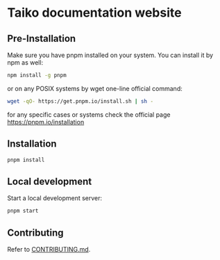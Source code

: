 # Taiko documentation website

## Pre-Installation

Make sure you have pnpm installed on your system. You can install it by npm as well:

```sh
npm install -g pnpm
```

or on any POSIX systems by wget one-line official command:

```sh
wget -qO- https://get.pnpm.io/install.sh | sh -
```

for any specific cases or systems check the official page https://pnpm.io/installation

## Installation

```sh
pnpm install
```

## Local development

Start a local development server:

```sh
pnpm start
```

## Contributing

Refer to [CONTRIBUTING.md](../../CONTRIBUTING.md).
